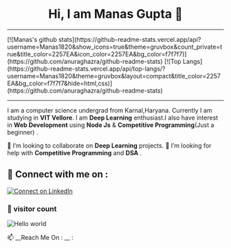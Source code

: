 <h1 align="center" > Hi, I am Manas Gupta 👋</h1>

<hr/>
[![Manas's github stats](https://github-readme-stats.vercel.app/api?username=Manas1820&show_icons=true&theme=gruvbox&count_private=true&title_color=2257EA&icon_color=2257EA&bg_color=f7f7f7)](https://github.com/anuraghazra/github-readme-stats)
[![Top Langs](https://github-readme-stats.vercel.app/api/top-langs/?username=Manas1820&theme=gruvbox&layout=compact&title_color=2257EA&bg_color=f7f7f7&hide=html,css)](https://github.com/anuraghazra/github-readme-stats)
<hr/>

I am a computer science undergrad from Karnal,Haryana. Currently I am studying in __VIT Vellore__. I am __Deep Learning__ enthusiast.I also have interest in __Web Development__ using __Node Js__ & __Competitive Programming__(Just a beginner) .

👯 I’m looking to collaborate on __Deep Learning__ projects.
🤔 I’m looking for help with __Competitive Programming__ and __DSA__ .

## 🔗 Connect with me on :
[![Connect on LinkedIn](https://img.shields.io/badge/--linkedin?label=LinkedIn&logo=LinkedIn&style=social)](https://www.linkedin.com/in/manas-gupta-253760192/)

### 👀 visitor count

<img src="https://profile-counter.glitch.me/Manas1820/count.svg" alt="Hello world" />

📫 __Reach Me On : __ :
<!-- - [💼 LinkedIn](https://www.linkedin.com/in/manas-gupta-253760192/) -->

<!--
**Manas1820/Manas1820** is a ✨ _special_ ✨ repository because its `README.md` (this file) appears on your GitHub profile.

Here are some ideas to get you started:

- 🔭 I’m currently working on ...
- 🌱 I’m currently learning ...
- 👯 I’m looking to collaborate on ...
- 🤔 I’m looking for help with ...
- 💬 Ask me about ...
- 📫 How to reach me: ...
- 😄 Pronouns: ...
- ⚡ Fun fact: ...
-->
